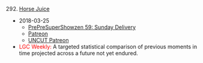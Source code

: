 292. [Horse Juice](https://linuxgamecast.com/2018/03/linuxgamecast-weekly-292-horse-juice/)
   * 2018-03-25
      * [PrePreSuperShowzen 59: Sunday Delivery](https://www.patreon.com/posts/prepresupershowz-17758465)
      * [Patreon](https://www.patreon.com/posts/linuxgamecast-17764095)
      * [UNCUT Patreon](https://www.patreon.com/posts/l-g-c-weekly-03-17758307)
   * <span style="color:red">LGC Weekly:</span> A targeted statistical comparison of previous moments in time projected across a future not yet endured.
